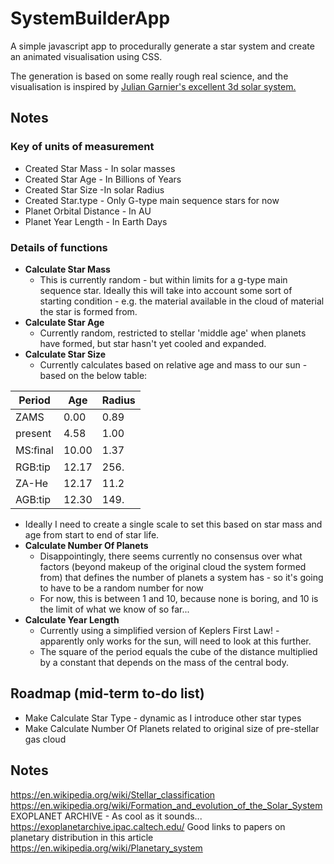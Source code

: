 # SystemBuilderApp
A simple javascript app to procedurally generate a star system and create an animated visualisation using CSS.

The generation is based on some really rough real science, and the visualisation is inspired by [Julian Garnier's excellent 3d solar system.](https://github.com/juliangarnier/3D-CSS-Solar-System)

## Notes

### Key of units of measurement

* Created Star Mass - In solar masses
* Created Star Age - In Billions of Years
* Created Star Size -In solar Radius
* Created Star.type - Only G-type main sequence stars for now
* Planet Orbital Distance - In AU
* Planet Year Length - In Earth Days

### Details of functions

* **Calculate Star Mass** 
  * This is currently random - but within limits for a g-type main sequence star. Ideally this will take into account some sort of starting condition - e.g. the material available in the cloud of material the star is formed from.
* **Calculate Star Age**
  * Currently random, restricted to stellar 'middle age' when planets have formed, but star hasn't yet cooled and expanded.
* **Calculate Star Size**
  * Currently calculates based on relative age and mass to our sun - based on the below table:

Period | Age | Radius
-------|-----|--------
ZAMS | 0.00 | 0.89
present | 4.58 | 1.00
MS:ﬁnal | 10.00 | 1.37
RGB:tip | 12.17 | 256.
ZA-He | 12.17 | 11.2
AGB:tip | 12.30 | 149.

 * Ideally I need to create a single scale to set this based on star mass and age from start to end of star life.
* **Calculate Number Of Planets**
  * Disappointingly, there seems currently no consensus over what factors (beyond makeup of the original cloud the system formed from) that defines the number of planets a system has - so it's going to have to be a random number for now
  * For now, this is between 1 and 10, because none is boring, and 10 is the limit of what we know of so far...
* **Calculate Year Length** 
  * Currently using a simplified version of Keplers First Law! - apparently only works for the sun, will need to look at this further.
  * The square of the period equals the cube of the distance multiplied by a constant that depends on the mass of the central body.  
 
## Roadmap (mid-term to-do list)

* Make Calculate Star Type - dynamic as I introduce other star types
* Make Calculate Number Of Planets related to original size of pre-stellar gas cloud

## Notes

https://en.wikipedia.org/wiki/Stellar_classification
https://en.wikipedia.org/wiki/Formation_and_evolution_of_the_Solar_System
EXOPLANET ARCHIVE - As cool as it sounds... https://exoplanetarchive.ipac.caltech.edu/
Good links to papers on planetary distribution in this article https://en.wikipedia.org/wiki/Planetary_system
